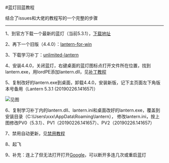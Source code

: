 #蓝灯回蓝教程

结合了issues和大佬的教程写的一个完整的步骤

---

1、到官方下载一个最新的蓝灯（当前5.3.1），[下载地址](https://github.com/getlantern/download)

2、再下一个旧版（4.4.0）：[lantern-for-win](https://raw.githubusercontent.com/JuncoJet/lantern-binaries/master/lantern-installer-preview.exe)

3、下载学习补丁：[unlimited-lantern ](https://github.com/JuncoJet/unlimited-landeng-for-win/raw/master/Release/lantern.zip)

4、安装4.4.0，关闭蓝灯，右键桌面的蓝灯图标点打开文件所在位置，找到lantern.exe，用lordPE添加lantern.dll，见[补丁教程](https://github.com/ntkernel/lantern/blob/master/补丁教程.md)

5、复制改好的lantern.exe到桌面，卸载4.4.0，安装新版，记下主页面左下角版本号备用（Lantern 5.3.1 (20190226.141657)）

![见图](https://raw.githubusercontent.com/ntkernel/lantern/master/9.PNG)

6、复制学习补丁内的lantern.dll、lantern.ini和桌面改好的lantern.exe，覆盖到安装目录（C:\Users\xxx\AppData\Roaming\lantern），
修改lantern.ini，按上图修改PV0（5.3.1）、PV1（20190226.141657）、PV2（20190226.141657）

7、禁用自动更新，见[禁用教程](https://github.com/ntkernel/lantern/blob/master/禁用更新.md)

8、起飞

9、补充：连上了但无法打开打开[Google](https://www.google.com/)，可以断开多连几次或重启蓝灯